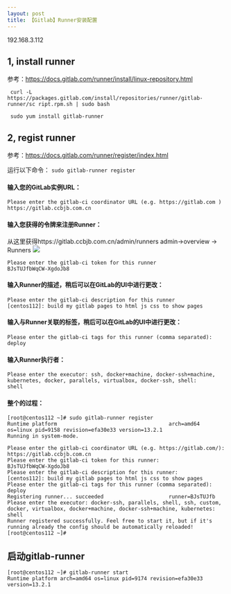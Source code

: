```yaml
---
layout: post
title: 【Gitlab】Runner安装配置
---
```


192.168.3.112

## 1, install runner 
参考：https://docs.gitlab.com/runner/install/linux-repository.html

```
 curl -L https://packages.gitlab.com/install/repositories/runner/gitlab-runner/sc ript.rpm.sh | sudo bash

 sudo yum install gitlab-runner
```
## 2, regist runner
 参考：https://docs.gitlab.com/runner/register/index.html

 运行以下命令：
`sudo gitlab-runner register`

#### 输入您的GitLab实例URL：
```
Please enter the gitlab-ci coordinator URL (e.g. https://gitlab.com )
https://gitlab.ccbjb.com.cn
```

#### 输入您获得的令牌来注册Runner：
从这里获得https://gitlab.ccbjb.com.cn/admin/runners admin→overview → Runners 
![](/docs/images/2020-07-24-11-24-51.png)

```
Please enter the gitlab-ci token for this runner
BJsTUJfbWqCW-XgdoJb8
```

#### 输入Runner的描述，稍后可以在GitLab的UI中进行更改：
```
Please enter the gitlab-ci description for this runner
[centos112]: build my gitlab pages to html js css to show pages
```

#### 输入与Runner关联的标签，稍后可以在GitLab的UI中进行更改：
```
Please enter the gitlab-ci tags for this runner (comma separated):
deploy
```

#### 输入Runner执行者：
```
Please enter the executor: ssh, docker+machine, docker-ssh+machine, kubernetes, docker, parallels, virtualbox, docker-ssh, shell:
shell
```
#### 整个的过程：
```
[root@centos112 ~]# sudo gitlab-runner register
Runtime platform                                    arch=amd64 os=linux pid=9158 revision=efa30e33 version=13.2.1
Running in system-mode.

Please enter the gitlab-ci coordinator URL (e.g. https://gitlab.com/):
https://gitlab.ccbjb.com.cn
Please enter the gitlab-ci token for this runner:
BJsTUJfbWqCW-XgdoJb8
Please enter the gitlab-ci description for this runner:
[centos112]: build my gitlab pages to html js css to show pages
Please enter the gitlab-ci tags for this runner (comma separated):
deploy
Registering runner... succeeded                     runner=BJsTUJfb
Please enter the executor: docker-ssh, parallels, shell, ssh, custom, docker, virtualbox, docker+machine, docker-ssh+machine, kubernetes:
shell
Runner registered successfully. Feel free to start it, but if it's running already the config should be automatically reloaded!
[root@centos112 ~]#
```

## 启动gitlab-runner

```
[root@centos112 ~]# gitlab-runner start
Runtime platform arch=amd64 os=linux pid=9174 revision=efa30e33 version=13.2.1
```

